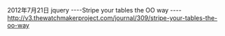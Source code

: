 2012年7月21日
jquery ----Stripe your tables the OO way
       ----http://v3.thewatchmakerproject.com/journal/309/stripe-your-tables-the-oo-way
